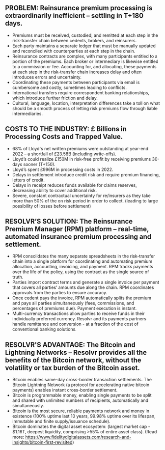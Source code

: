 ## PROBLEM:  Reinsurance premium processing is extraordinarily inefficient – settling in T+180 days.
* Premiums must be received, custodied, and remitted at each step in the risk-transfer chain between cedents, brokers, and reinsurers.
* Each party maintains a separate ledger that must be manually updated and reconciled with counterparties at each step in the chain.
* Reinsurance contracts are complex, with many participants entitled to a portion of the premiums.  Each broker or intermediary is likewise entitled to a commission or fee.  Accounting for, and allocating, these payments at each step in the risk-transfer chain increases delay and often introduces errors and uncertainty.
* Coordinating these payments between participants via email is cumbersome and costly, sometimes leading to conflicts.
* International transfers require correspondent banking relationships, which introduce further friction and delay.
* Cultural, language, location, interpretation differences take a toll on what should be a smooth process of letting risk premiums flow through liable intermediaries.

## COSTS TO THE INDUSTRY:  £ Billions in Processing Costs and Trapped Value.
* 68% of Lloyd's net written premiums were outstanding at year-end 2022 – a shortfall of £23.58B (including write-offs).
* Lloyd’s could realize £150M in risk-free profit by receiving premiums 30-days sooner (T+150).
* Lloyd’s spent £996M in processing costs in 2022.
* Delays in settlement introduce credit risk and require premium financing, letters of credit.
* Delays in receipt reduces funds available for claims reserves, decreasing ability to cover additional risk.
* Severe, constant contractual uncertainty for re/insurers as they take more than 50% of the on risk period in order to collect. (leading to large possibility of losses before settlement)

## RESOLVR’S SOLUTION:  The Reinsurance Premium Manager (RPM) platform – real-time, automated insurance premium processing and settlement.
* RPM consolidates the many separate spreadsheets in the risk-transfer chain into a single platform for coordinating and automating premium allocation, accounting, invoicing, and payment.  RPM tracks payments over the life of the policy, using the contract as the single source of truth.
* Parties import contract terms and generate a single invoice per payment that covers all parties’ amounts due along the chain.  RPM coordinates approvals from the parties to ensure accuracy.
* Once cedent pays the invoice, RPM automatically splits the premium and pays all parties simultaneously (fees, commissions, and percentages of premiums due).  Payment execution is instant.
* Multi-currency transactions allow parties to receive funds in their individually preferred currency. Resolvr and its payments partners handle remittance and conversion - at a fraction of the cost of conventional banking solutions.

## RESOLVR'S ADVANTAGE: The Bitcoin and Lightning Networks – Resolvr provides all the benefits of the Bitcoin network, without the volatility or tax burden of the Bitcoin asset.
* Bitcoin enables same-day cross-border transaction settlements.  The Bitcoin Lightning Network (a protocol for accelerating native bitcoin payments) enables instant cross-border settlement.
* Bitcoin is programmable money, enabling single payments to be split and shared with unlimited numbers of recipients, automatically and simultaneously.
* Bitcoin is the most secure, reliable payments network and money in existence (100% uptime last 10 years, 99.98% uptime over its lifespan, immutable and finite supply/issuance schedule).
* Bitcoin dominates the digital asset ecosystem:  (largest market cap - $1.16T, deepest liquidity, comprising >55% of entire asset class). (Read more: https://www.fidelitydigitalassets.com/research-and-insights/bitcoin-first-revisited) 
